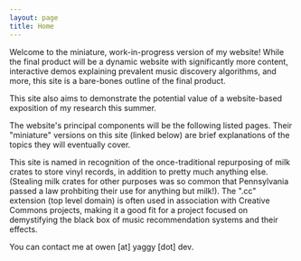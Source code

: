 ```yaml
---
layout: page
title: Home
---
```


Welcome to the miniature, work-in-progress version of my website! While the final product will be a dynamic website with significantly more content, interactive demos explaining prevalent music discovery algorithms, and more, this site is a bare-bones outline of the final product.

This site also aims to demonstrate the potential value of a website-based exposition of my research this summer.

The website's principal components will be the following listed pages. Their "miniature" versions on this site (linked below) are brief explanations of the topics they will eventually cover.

This site is named in recognition of the once-traditional repurposing of milk crates to store vinyl records, in addition to pretty much anything else. (Stealing milk crates for other purposes was so common that Pennsylvania passed a law prohbiting their use for anything but milk!). The ".cc" extension (top level domain) is often used in association with Creative Commons projects, making it a good fit for a project focused on demystifying the black box of music recommendation systems and their effects.

You can contact me at owen [at] yaggy [dot] dev.
